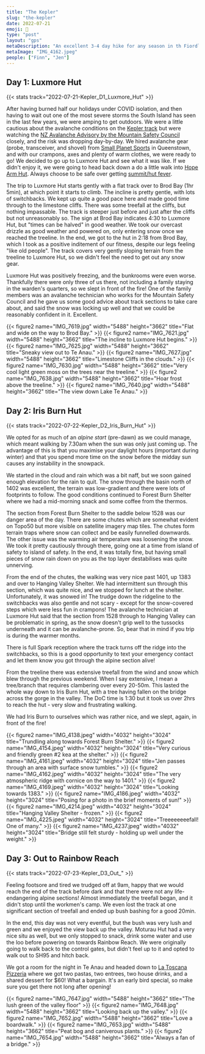 ```yaml
---
title: "The Kepler"
slug: "the-kepler"
date: 2022-07-21
emoji: 🥾
type: "post"
layout: "gps"
metaDescription: "An excellent 3-4 day hike for any season in th Fiordland region with stunning mountain, lake and forest views."
metaImage: "IMG_4162.jpeg"
people: ["Finn", "Jen"]
---
```


## Day 1: Luxmore Hut
{{< stats track="2022-07-21-Kepler_D1_Luxmore_Hut" >}}

After having burned half our holidays under COVID isolation, and then having to wait out one of the most severe storms the South Island has seen in the last few years, we were amping to get outdoors. We were a little cautious about the avalanche conditions on the [Kepler track](https://www.doc.govt.nz/parks-and-recreation/places-to-go/fiordland/places/fiordland-national-park/things-to-do/tracks/kepler-track/) but were watching the [NZ Avalanche Advisory by the Mountain Safety Council](https://avalanche.net.nz/) closely, and the risk was dropping day-by-day. We hired avalanche gear (probe, transceiver, and shovel) from [Small Planet Sports](https://goo.gl/maps/sQN9S817pQ4ockkj8) in Queenstown, and with our crampons, axes and plenty of warm clothes, we were ready to go! We decided to go up to Luxmore Hut and see what it was like. If we didn't enjoy it, we were going to head back down a do a little walk into [Hope Arm Hut](https://www.doc.govt.nz/parks-and-recreation/places-to-go/fiordland/places/fiordland-national-park/things-to-do/huts/hope-arm-hut/). Always choose to be safe over getting [summit/hut fever](https://en.wiktionary.org/wiki/summit_fever).

The trip to Luxmore Hut starts gently with a flat track over to Brod Bay (1hr 5min), at which point it starts to climb. The incline is pretty gentle, with lots of switchbacks. We kept up quite a good pace here and made good time through to the limestone cliffs. There was some treefall at the cliffs, but nothing impassable. The track is steeper just before and just after the cliffs but not unreasonably so.
The sign at Brod Bay indicates 4:30 to Luxmore Hut, but "times can be halved" in good weather. We took our overcast drizzle as good weather and powered on, only entering snow once we reached the treeline. In the end, we got to the hut in 2:18 from Brod Bay, which I took as a positive inditement of our fitness, despite our legs feeling "like old people".
The track covers very gently sloping terrain from the treeline to Luxmore Hut, so we didn't feel the need to get out any snow gear.

Luxmore Hut was positively freezing, and the bunkrooms were even worse. Thankfully there were only three of us there, not including a family staying in the warden's quarters, so we slept in front of the fire! One of the family members was an avalanche technician who works for the Mountain Safety Council and he gave us some good advice about track sections to take care about, and said the snow was locking up well and that we could be reasonably confident in it. Excellent.

{{< figure2 name="IMG_7619.jpg" width="5488" height="3662" title="Flat and wide on the way to Brod Bay." >}}
{{< figure2 name="IMG_7621.jpg" width="5488" height="3662" title="The incline to Luxmore Hut begins." >}}
{{< figure2 name="IMG_7625.jpg" width="5488" height="3662" title="Sneaky view out to Te Anau." >}}
{{< figure2 name="IMG_7627.jpg" width="5488" height="3662" title="Limestone Cliffs in the clouds." >}}
{{< figure2 name="IMG_7630.jpg" width="5488" height="3662" title="Very cool light green moss on the trees near the treeline." >}}
{{< figure2 name="IMG_7638.jpg" width="5488" height="3662" title="Hoar frost above the treeline." >}}
{{< figure2 name="IMG_7640.jpg" width="5488" height="3662" title="The view down Lake Te Anau." >}}

## Day 2: Iris Burn Hut
{{< stats track="2022-07-22-Kepler_D2_Iris_Burn_Hut" >}}

We opted for as much of an _alpine start_ (pre-dawn) as we could manage, which meant walking by 7.30am when the sun was only just coming up. The advantage of this is that you maximise your daylight hours (important during winter) and that you spend more time on the snow before the midday sun causes any instability in the snowpack.

We started in the cloud and rain which was a bit naff, but we soon gained enough elevation for the rain to quit. The snow through the basin north of 1402 was excellent, the terrain was low-gradient and there were lots of footprints to follow. The good conditions continued to Forest Burn Shelter where we had a mid-morning snack and some coffee from the thermos.

The section from Forest Burn Shelter to the saddle below 1528 was our danger area of the day. There are some chutes which are somewhat evident on Topo50 but more visible on satellite imagery map tiles. The chutes form terrain traps where snow can collect and be easily funnelled downwards. The other issue was the warming air temperature was loosening the snow. We took it pretty cautiously through there, going one at a time from island of safety to island of safety. In the end, it was totally fine, but having small pieces of snow rain down on you as the top layer destabilises was quite unnerving.

From the end of the chutes, the walking was very nice past 1401, up 1383 and over to Hanging Valley Shelter. We had intermittent sun through this section, which was quite nice, and we stopped for lunch at the shelter. Unfortunately, it was snowed in! The trudge down the ridgeline to the switchbacks was also gentle and not scary - except for the snow-covered steps which were less fun in crampons! The avalanche technician at Luxmore Hut said that the section from 1528 through to Hanging Valley can be problematic in spring, as the snow doesn't grip well to the tussocks underneath and it can be avalanche-prone. So, bear that in mind if you trip is during the warmer months.

There is full Spark reception where the track turns off the ridge into the switchbacks, so this is a good opportunity to text your emergency contact and let them know you got through the alpine section alive!

From the treeline there was extensive treefall from the wind and snow which blew through the previous weekend. When I say extensive, I mean a tree/branch that requires clambering over every 20-50m. This lasted the whole way down to Iris Burn Hut, with a tree having fallen on the bridge across the gorge in the valley. The DoC time is 1:30 but it took us over 2hrs to reach the hut - very slow and frustrating walking.

We had Iris Burn to ourselves which was rather nice, and we slept, again, in front of the fire!

{{< figure2 name="IMG_4138.jpeg" width="4032" height="3024" title="Trundling along towards Forest Burn Shelter." >}}
{{< figure2 name="IMG_4154.jpeg" width="4032" height="3024" title="Very curious and friendly green #2 kea at the shelter." >}}
{{< figure2 name="IMG_4161.jpeg" width="4032" height="3024" title="Jen passes through an area with surface snow tumbles." >}}
{{< figure2 name="IMG_4162.jpeg" width="4032" height="3024" title="The very atmospheric ridge with cornice on the way to 1401." >}}
{{< figure2 name="IMG_4169.jpeg" width="4032" height="3024" title="Looking towards 1383." >}}
{{< figure2 name="IMG_4186.jpeg" width="4032" height="3024" title="Posing for a photo in the brief moments of sun!" >}}
{{< figure2 name="IMG_4214.jpeg" width="4032" height="3024" title="Hanging Valley Shelter - frozen." >}}
{{< figure2 name="IMG_4225.jpeg" width="4032" height="3024" title="Treeeeeeeefall! One of many." >}}
{{< figure2 name="IMG_4237.jpeg" width="4032" height="3024" title="Bridge still felt sturdy - holding up well under the weight." >}}

## Day 3: Out to Rainbow Reach
{{< stats track="2022-07-23-Kepler_D3_Out_" >}}

Feeling footsore and tired we trudged off at 9am, happy that we would reach the end of the track before dark and that there were not any life-endangering alpine sections! Almost immediately the treefall began, and it didn't stop until the workmen's camp. We even lost the track at one significant section of treefall and ended up bush bashing for a good 20min.

In the end, this day was not very eventful, but the bush was very lush and green and we enjoyed the view back up the valley. Moturau Hut had a very nice situ as well, but we only stopped to snack, drink some water and use the loo before powering on towards Rainbow Reach. We were originally going to walk back to the control gates, but didn't feel up to it and opted to walk out to SH95 and hitch back.

We got a room for the night in Te Anau and headed down to [La Toscana Pizzeria](https://goo.gl/maps/VcbZ1Kgw1rpFMaBs7) where we got two pastas, two entrees, two house drinks, and a shared dessert for $60! What a bargain. It's an early bird special, so make sure you get there not long after opening!

{{< figure2 name="IMG_7647.jpg" width="5488" height="3662" title="The lush green of the valley floor" >}}
{{< figure2 name="IMG_7648.jpg" width="5488" height="3662" title="Looking back up the valley." >}}
{{< figure2 name="IMG_7652.jpg" width="5488" height="3662" title="Love a boardwalk." >}}
{{< figure2 name="IMG_7653.jpg" width="5488" height="3662" title="Peat bog and caniverous plants." >}}
{{< figure2 name="IMG_7654.jpg" width="5488" height="3662" title="Always a fan of a bridge." >}}
